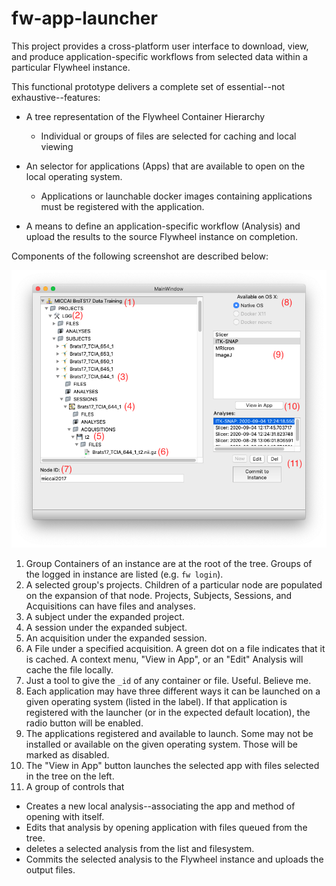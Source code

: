 # fw-app-launcher


This project provides a cross-platform user interface to download, view, and produce application-specific workflows from selected data within a particular Flywheel instance.

This functional prototype delivers a complete set of essential--not exhaustive--features:

* A tree representation of the Flywheel Container Hierarchy
  * Individual or groups of files are selected for caching and local viewing

* An selector for applications (Apps) that are available to open on the local operating system.
  * Applications or launchable docker images containing applications must be registered with the application.

* A means to define an application-specific workflow (Analysis) and upload the results to the source Flywheel instance on completion.

Components of the following screenshot are described below:

![Screenshot](./resources/app_viewer_screenshot.png "Screenshot")

1. Group Containers of an instance are at the root of the tree. Groups of the logged in instance are listed (e.g. `fw login`).
2. A selected group's projects. Children of a particular node are populated on the expansion of that node. Projects, Subjects, Sessions, and Acquisitions can have files and analyses.
3. A subject under the expanded project.
4. A session under the expanded subject.
5. An acquisition under the expanded session.
6. A File under a specified acquisition. A green dot on a file indicates that it is cached. A context menu, "View in App", or an "Edit" Analysis will cache the file locally.
7. Just a tool to give the `_id` of any container or file. Useful. Believe me.
8. Each application may have three different ways it can be launched on a given operating system (listed in the label). If that application is registered with the launcher (or in the expected default location), the radio button will be enabled.
9. The applications registered and available to launch. Some may not be installed or available on the given operating system. Those will be marked as disabled.
10. The "View in App" button launches the selected app with files selected in the tree on the left.
11. A group of controls that
  * Creates a new local analysis--associating the app and method of opening with itself.
  * Edits that analysis by opening application with files queued from the tree.
  * deletes a selected analysis from the list and filesystem.
  * Commits the selected analysis to the Flywheel instance and uploads the output files.
